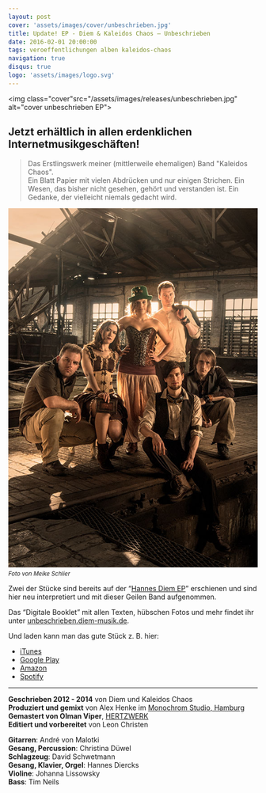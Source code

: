 ```yaml
---
layout: post
cover: 'assets/images/cover/unbeschrieben.jpg'
title: Update! EP - Diem & Kaleidos Chaos — Unbeschrieben
date: 2016-02-01 20:00:00
tags: veroeffentlichungen alben kaleidos-chaos
navigation: true
disqus: true
logo: 'assets/images/logo.svg'
---
```


<img class="cover"src="/assets/images/releases/unbeschrieben.jpg" alt="cover unbeschrieben EP">

## Jetzt erhältlich in allen erdenklichen Internetmusikgeschäften!

<!-- more -->

> Das Erstlingswerk meiner (mittlerweile ehemaligen) Band "Kaleidos Chaos".  
> Ein Blatt Papier mit vielen Abdrücken und nur einigen Strichen. Ein Wesen, das bisher nicht gesehen, gehört und verstanden ist. Ein Gedanke, der vielleicht niemals gedacht wird.

<div class="left">
	<img src="/assets/images/post/kaleidos-chaos.jpg" >
	<small><em>Foto von Meike Schlier</em></small>
</div>

Zwei der Stücke sind bereits auf der “[Hannes Diem EP](http://diem-musik.de/ep-hannes-diem/)” erschienen und sind hier neu interpretiert und mit dieser Geilen Band aufgenommen.

Das “Digitale Booklet” mit allen Texten, hübschen Fotos und mehr findet ihr unter [unbeschrieben.diem-musik.de](http://unbeschrieben.diem-musik.de/).

Und laden kann man das gute Stück z. B. hier:

 - [iTunes](https://itunes.apple.com/de/album/unbeschrieben-ep/id1074281622)
 - [Google Play](https://play.google.com/store/music/album/Diem_Kaleidos_Chaos_Unbeschrieben?id=Bwqkgckiyfx7wyo5hh6dtoictpq)
 - [Amazon](https://www.amazon.de/Unbeschrieben-Diem-Kaleidos-Chaos/dp/B01AKN0NHG/)
 - [Spotify](https://open.spotify.com/album/3yqCGP8cb552TTjbvFcR7X)



-----

__Geschrieben 2012 - 2014__ von Diem und Kaleidos Chaos  
__Produziert und gemixt__ von Alex Henke im [Monochrom Studio, Hamburg](http://monochrom-studio.com/)  
__Gemastert von Olman Viper__, [HERTZWERK](http://hertzwerk.de/)  
__Editiert und vorbereitet__ von Leon Christen  

__Gitarren__: André von Malotki  
__Gesang, Percussion__: Christina Düwel  
__Schlagzeug__: David Schwetmann  
__Gesang, Klavier, Orgel__: Hannes Diercks  
__Violine__: Johanna Lissowsky  
__Bass__: Tim Neils  
